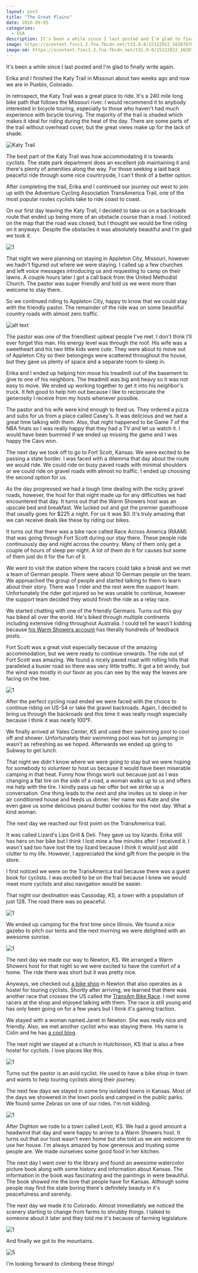 ```yaml
---
layout: post
title: "The Great Plains"
date: 2016-09-05
categories:
  - USA
description: It's been a while since I last posted and I'm glad to finally write again. Erika and I finished the Katy Trail in Missouri about two weeks ago and now we are in Pueblo, Colorado. In retrospect, the Katy Trail was a great place to ride. It's a 240 mile long bike path that follows the Missouri river. I would recommend it to anybody interested in bicycle touring, especially to those who haven't had much experience with bicycle touring. The majority of the trail is shaded which makes it ideal for riding during the heat of the day. There are some parts of the trail without overhead cover, but the great views make up for the lack of shade. The best part of the Katy Trail was how accommodating it is towards cyclists. The state park department does an excellent job maintaining it and there's plenty of amenities along the way. For those seeking a laid back peaceful ride through some nice countryside, I can't think of a better option.
image: https://scontent.fsnc1-2.fna.fbcdn.net/t31.0-8/15122922_10207870662904708_4698412947625353082_o.jpg
image-sm: https://scontent.fsnc1-2.fna.fbcdn.net/t31.0-8/15122922_10207870662904708_4698412947625353082_o.jpg
---
```


It's been a while since I last posted and I'm glad to finally write again.

Erika and I finished the Katy Trail in Missouri about two weeks ago and now we are in Pueblo, Colorado.

In retrospect, the Katy Trail was a great place to ride. It's a 240 mile long bike path that follows the Missouri river. I would recommend it to anybody interested in bicycle touring, especially to those who haven't had much experience with bicycle touring. The majority of the trail is shaded which makes it ideal for riding during the heat of the day. There are some parts of the trail without overhead cover, but the great views make up for the lack of shade.

![Katy Trail](https://c8.staticflickr.com/6/5510/29476562703_47d39e5e5e_o.jpg)

The best part of the Katy Trail was how accommodating it is towards cyclists. The state park department does an excellent job maintaining it and there's plenty of amenities along the way. For those seeking a laid back peaceful ride through some nice countryside, I can't think of a better option.

After completing the trail, Erika and I continued our journey out west to join up with the Adventure Cycling Association TransAmerica Trail, one of the most popular routes cyclists take to ride coast to coast.

On our first day leaving the Katy Trail, I decided to take us on a backroads route that ended up being more of an obstacle course than a road. I noticed on the map that the road was closed, but I thought we would be fine riding on it anyways. Despite the obstacles it was absolutely beautiful and I'm glad we took it.

![1](https://scontent.fsnc1-1.fna.fbcdn.net/t31.0-0/p526x296/14524581_10207506185913011_115852635984323591_o.jpg)

That night we were planning on staying in Appleton City, Missouri, however we hadn't figured out where we were staying. I called up a few churches and left voice messages introducing us and requesting to camp on their lawns. A couple hours later I got a call back from the United Methodist Church. The pastor was super friendly and told us we were more than welcome to stay there.

So we continued riding to Appleton City, happy to know that we could stay with the friendly pastor. The remainder of the ride was on some beautiful country roads with almost zero traffic.

![alt text](https://scontent.fsnc1-1.fna.fbcdn.net/t31.0-8/q87/p960x960/14608766_10207506192193168_4146357472753017957_o.jpg)

The pastor was one of the friendliest upbeat people I've met. I don't think I'll ever forget this man. His energy level was through the roof. His wife was a sweetheart and his two little kids were cute. They were about to move out of Appleton City so their belongings were scattered throughout the house, but they gave us plenty of space and a separate room to sleep in.

Erika and I ended up helping him move his treadmill out of the basement to give to one of his neighbors. The treadmill was big and heavy so it was not easy to move. We ended up working together to get it into his neighbor's truck. It felt good to help him out because I like to reciprocate the generosity I receive from my hosts whenever possible.

The pastor and his wife were kind enough to feed us. They ordered a pizza and subs for us from a place called Casey's. It was delicious and we had a great time talking with them. Also, that night happened to be Game 7 of the NBA finals so I was really happy that they had a TV and let us watch it. I would have been bummed if we ended up missing the game and I was happy the Cavs won.

The next day we took off to go to Fort Scott, Kansas. We were excited to be passing a state border. I was faced with a dilemma that day about the route we would ride. We could ride on busy paved roads with minimal shoulders or we could ride on gravel roads with almost no traffic. I ended up choosing the second option for us.

As the day progressed we had a tough time dealing with the rocky gravel roads, however, the host for that night made up for any difficulties we had encountered that day. It turns out that the Warm Showers host was an upscale bed and breakfast. We lucked out and got the premier guesthouse that usually goes for $225 a night. For us it was $0. It's truly amazing that we can receive deals like these by riding our bikes.

It turns out that there was a bike race called Race Across America (RAAM) that was going through Fort Scott during our stay there. These people ride continuously day and night across the country. Many of them only get a couple of hours of sleep per night. A lot of them do it for causes but some of them just do it for the fun of it.

We went to visit the station where the racers could take a break and we met a team of German people. There were about 10 German people on the team. We approached the group of people and started talking to them to learn about their story. There was 1 rider and the rest were the support team. Unfortunately the rider got injured so he was unable to continue, however the support team decided they would finish the ride as a relay race.

We started chatting with one of the friendly Germans. Turns out this guy has biked all over the world. He's biked through multiple continents including extensive riding throughout Australia. I could tell he wasn't kidding because [his Warm Showers account](https://www.warmshowers.org/users/raggamuffin1987) has literally hundreds of feedback posts.

Fort Scott was a great visit especially because of the amazing accommodation, but we were ready to continue onwards. The ride out of Fort Scott was amazing. We found a nicely paved road with rolling hills that paralleled a busier road so there was very little traffic. It got a bit windy, but the wind was mostly in our favor as you can see by the way the leaves are facing on the tree.

![1](https://scontent.fsnc1-1.fna.fbcdn.net/t31.0-8/q83/p960x960/14525220_10207506199633354_1243688342425775195_o.jpg)


After the perfect cycling road ended we were faced with the choice to continue riding on US-54 or take the gravel backroads. Again, I decided to bring us through the backroads and this time it was really rough especially because I think it was nearly 100°F.

We finally arrived at Yates Center, KS and used their swimming pool to cool off and shower. Unfortunately their swimming pool was hot so jumping in wasn't as refreshing as we hoped. Afterwards we ended up going to Subway to get lunch.

That night we didn't know where we were going to stay but we were hoping for somebody to volunteer to host us because it would have been miserable camping in that heat. Funny how things work out because just as I was changing a flat tire on the side of a road, a woman walks up to us and offers me help with the tire. I kindly pass up her offer but we strike up a conversation. One thing leads to the next and she invites us to sleep in her air conditioned house and feeds us dinner. Her name was Kate and she even gave us some delicious peanut butter cookies for the next day. What a kind woman.

The next day we reached our first point on the TransAmerica trail.

It was called Lizard's Lips Grill & Deli. They gave us toy lizards. Erika still has hers on her bike but I think I lost mine a few minutes after I received it. I wasn't sad too have lost the toy lizard because I think it would just add clutter to my life. However, I appreciated the kind gift from the people in the store.

I first noticed we were on the TransAmerica trail because there was a guest book for cyclists. I was excited to be on the trail because I knew we would meet more cyclists and also navigation would be easier.

That night our destination was Cassoday, KS, a town with a population of just 128. The road there was so peaceful.

![1](https://scontent.fsnc1-1.fna.fbcdn.net/t31.0-8/14500408_10207506210113616_1235679378950334704_o.jpg)

We ended up camping for the first time since Illinois. We found a nice gazebo to pitch our tents and the next morning we were delighted with an awesome sunrise.

![1](https://scontent.fsnc1-1.fna.fbcdn.net/t31.0-8/14566359_10207506214193718_5868243578378097585_o.jpg)

The next day we made our way to Newton, KS. We arranged a Warm Showers host for that night so we were excited to have the comfort of a home. The ride there was short but it was pretty nice.


Anyways, we checked out [a bike shop](http://www.newtonbikeshop.com/) in Newton that also operates as a hostel for touring cyclists. Shortly after arriving, we learned that there was another race that crosses the US called the [TransAm Bike Race](http://transambikerace.com/). I met some racers at the shop and enjoyed talking with them. The race is still young and has only been going on for a few years but I think it's gaining traction.

We stayed with a woman named Janet in Newton. She was really nice and friendly. Also, we met another cyclist who was staying there. His name is Colin and he has [a cool blog](http://www.memybikeandacamera.com/).

The next night we stayed at a church in Hutchinson, KS that is also a free hostel for cyclists. I love places like this.

![1](https://scontent.fsnc1-1.fna.fbcdn.net/v/t1.0-0/q85/p480x480/14591658_10207506220793883_6039428410627350572_n.jpg?oh=226665cbc5683e0113570325e5b471a5&oe=58A959A1)

Turns out the pastor is an avid cyclist. He used to have a bike shop in town and wants to help touring cyclists along their journey.

The next few days we stayed in some tiny isolated towns in Kansas. Most of the days we showered in the town pools and camped in the public parks. We found some Zebras on one of our rides. I'm not kidding.

![1](https://scontent.fsnc1-1.fna.fbcdn.net/t31.0-8/14480689_10207506229074090_3019008370851711157_o.jpg)

After Dighton we rode to a town called Leoti, KS. We had a good amount a headwind that day and were happy to arrive to a Warm Showers host. It turns out that our host wasn't even home but she told us we are welcome to use her house. I'm always amazed by how generous and trusting some people are. We made ourselves some good food in her kitchen.

The next day I went over to the library and found an awesome watercolor picture book along with some history and information about Kansas. The information in the book was fascinating and the paintings in were beautiful. The book showed me the love that people have for Kansas. Although some people may find the state boring there's definitely beauty in it's peacefulness and serenity.

The next day we made it to Colorado. Almost immediately we noticed the scenery starting to change from farms to shrubby things. I talked to someone about it later and they told me it's because of farming legislature.

![1](https://scontent.fsnc1-1.fna.fbcdn.net/t31.0-8/14480610_10207506255754757_7460783260280499616_o.jpg)

And finally we got to the mountains.

![5](https://scontent.fsnc1-1.fna.fbcdn.net/t31.0-8/14570805_10207506261074890_7733913252447001185_o.jpg)

I'm looking forward to climbing these things!
